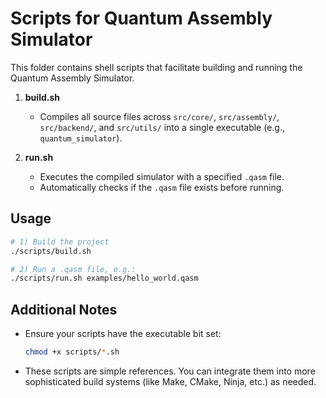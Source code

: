 # Scripts for Quantum Assembly Simulator

This folder contains shell scripts that facilitate building and running the Quantum Assembly Simulator.

1. **build.sh**  
   - Compiles all source files across `src/core/`, `src/assembly/`, `src/backend/`, and `src/utils/` into a single executable (e.g., `quantum_simulator`).

2. **run.sh**  
   - Executes the compiled simulator with a specified `.qasm` file.
   - Automatically checks if the `.qasm` file exists before running.

## Usage

```bash
# 1) Build the project
./scripts/build.sh

# 2) Run a .qasm file, e.g.:
./scripts/run.sh examples/hello_world.qasm
```
## Additional Notes
- Ensure your scripts have the executable bit set:
  ```bash
  chmod +x scripts/*.sh
  ```
- These scripts are simple references. You can integrate them into more sophisticated build systems (like Make, CMake, Ninja, etc.) as needed.

